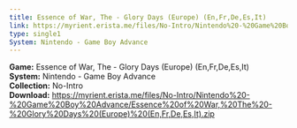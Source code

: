 ```yaml
---
title: Essence of War, The - Glory Days (Europe) (En,Fr,De,Es,It)
link: https://myrient.erista.me/files/No-Intro/Nintendo%20-%20Game%20Boy%20Advance/Essence%20of%20War,%20The%20-%20Glory%20Days%20(Europe)%20(En,Fr,De,Es,It).zip
type: single1
System: Nintendo - Game Boy Advance
---
```

<b>Game:</b> Essence of War, The - Glory Days (Europe) (En,Fr,De,Es,It)<br>
<b>System:</b> Nintendo - Game Boy Advance<br>
<b>Collection:</b> No-Intro<br>
<b>Download:</b> https://myrient.erista.me/files/No-Intro/Nintendo%20-%20Game%20Boy%20Advance/Essence%20of%20War,%20The%20-%20Glory%20Days%20(Europe)%20(En,Fr,De,Es,It).zip